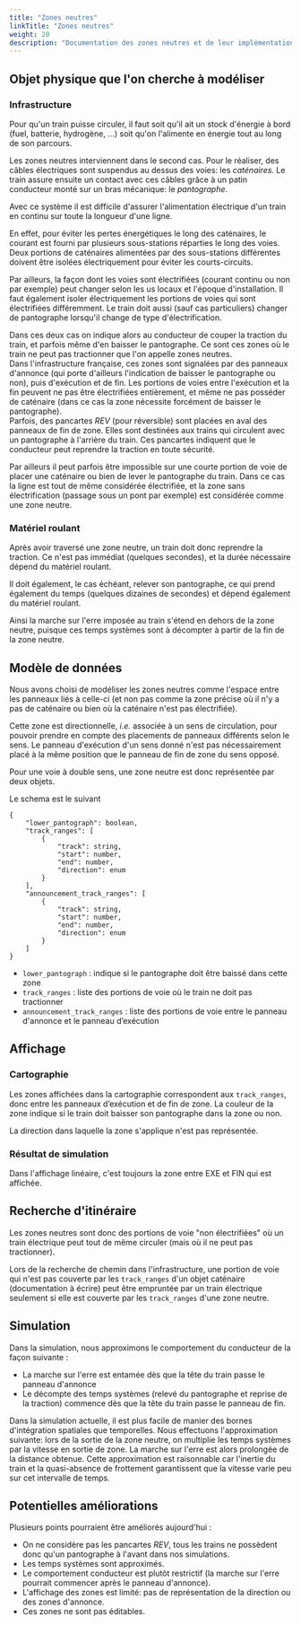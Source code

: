 ```yaml
---
title: "Zones neutres"
linkTitle: "Zones neutres"
weight: 20
description: "Documentation des zones neutres et de leur implémentation"
---
```


## Objet physique que l'on cherche à modéliser

### Infrastructure
Pour qu'un train puisse circuler, il faut soit qu'il ait un stock d'énergie à bord (fuel, batterie, hydrogène, ...) soit qu'on l'alimente en énergie tout au long de son parcours. 

Les zones neutres interviennent dans le second cas. Pour le réaliser, des câbles électriques sont suspendus au dessus des voies: les *caténaires*. Le train assure ensuite un contact avec ces câbles grâce à un patin conducteur monté sur un bras mécanique: le *pantographe*.

Avec ce système il est difficile d'assurer l'alimentation électrique d'un train en continu sur toute la longueur d'une ligne.

En effet, pour éviter les pertes énergétiques le long des caténaires, le courant est fourni par plusieurs sous-stations réparties le long des voies. Deux portions de caténaires alimentées par des sous-stations différentes doivent être isolées électriquement pour éviter les courts-circuits.

Par ailleurs, la façon dont les voies sont électrifiées (courant continu ou non par exemple) peut changer selon les us locaux et l'époque d'installation. Il faut également isoler électriquement les portions de voies qui sont électrifiées différemment. Le train doit aussi (sauf cas particuliers) changer de pantographe lorsqu'il change de type d'électrification.

Dans ces deux cas on indique alors au conducteur de couper la traction du train, et parfois même d'en baisser le pantographe. Ce sont ces zones où le train ne peut pas tractionner que l'on appelle zones neutres.  
Dans l'infrastructure française, ces zones sont signalées par des panneaux d'annonce (qui porte d'ailleurs l'indication de baisser le pantographe ou non), puis d'exécution et de fin. Les portions de voies entre l'exécution et la fin peuvent ne pas être électrifiées entièrement, et même ne pas posséder de caténaire (dans ce cas la zone nécessite forcément de baisser le pantographe).  
Parfois, des pancartes *REV* (pour réversible) sont placées en aval des panneaux de fin de zone. Elles sont destinées aux trains qui circulent avec un pantographe à l'arrière du train. Ces pancartes indiquent que le conducteur peut reprendre la traction en toute sécurité.

Par ailleurs il peut parfois être impossible sur une courte portion de voie de placer une caténaire ou bien de lever le pantographe du train. Dans ce cas la ligne est tout de même considérée électrifiée, et la zone sans électrification (passage sous un pont par exemple) est considérée comme une zone neutre.

### Matériel roulant
Après avoir traversé une zone neutre, un train doit donc reprendre la traction. Ce n'est pas immédiat (quelques secondes), et la durée nécessaire dépend du matériel roulant.

Il doit également, le cas échéant, relever son pantographe, ce qui prend également du temps (quelques dizaines de secondes) et dépend également du matériel roulant.

Ainsi la marche sur l'erre imposée au train s'étend en dehors de la zone neutre, puisque ces temps systèmes sont à décompter à partir de la fin de la zone neutre.

## Modèle de données
Nous avons choisi de modéliser les zones neutres comme l'espace entre les panneaux liés à celle-ci (et non pas comme la zone précise où il n'y a pas de caténaire ou bien où la caténaire n'est pas électrifiée). 

Cette zone est directionnelle, *i.e.* associée à un sens de circulation, pour pouvoir prendre en compte des placements de panneaux différents selon le sens. Le panneau d'exécution d'un sens donné n'est pas nécessairement placé à la même position que le panneau de fin de zone du sens opposé.

Pour une voie à double sens, une zone neutre est donc représentée par deux objets. 

Le schema est le suivant

```jsonschema
{
    "lower_pantograph": boolean,
    "track_ranges": [
        {
            "track": string,
            "start": number,
            "end": number,
            "direction": enum
        }
    ],
    "announcement_track_ranges": [
        {
            "track": string,
            "start": number,
            "end": number,
            "direction": enum
        }
    ]
}
```

- `lower_pantograph` : indique si le pantographe doit être baissé dans cette zone
- `track_ranges` : liste des portions de voie où le train ne doit pas tractionner
- `announcement_track_ranges` : liste des portions de voie entre le panneau d'annonce et le panneau d’exécution

## Affichage

### Cartographie
Les zones affichées dans la cartographie correspondent aux `track_ranges`, donc entre les panneaux d’exécution et de fin de zone. La couleur de la zone indique si le train doit baisser son pantographe dans la zone ou non.

La direction dans laquelle la zone s'applique n'est pas représentée.

### Résultat de simulation
Dans l'affichage linéaire, c'est toujours la zone entre EXE et FIN qui est affichée.

## Recherche d'itinéraire
Les zones neutres sont donc des portions de voie "non électrifiées" où un train électrique peut tout de même circuler (mais où il ne peut pas tractionner).

Lors de la recherche de chemin dans l'infrastructure, une portion de voie qui n'est pas couverte par les `track_ranges` d'un objet caténaire (documentation à écrire) peut être empruntée par un train électrique seulement si elle est couverte par les `track_ranges` d'une zone neutre.

## Simulation
Dans la simulation, nous approximons le comportement du conducteur de la façon suivante :
* La marche sur l'erre est entamée dès que la tête du train passe le panneau d'annonce
* Le décompte des temps systèmes (relevé du pantographe et reprise de la traction) commence dès que la tête du train passe le panneau de fin.

Dans la simulation actuelle, il est plus facile de manier des bornes d'intégration spatiales que temporelles. Nous effectuons l'approximation suivante: lors de la sortie de la zone neutre, on multiplie les temps systèmes par la vitesse en sortie de zone. La marche sur l'erre est alors prolongée de la distance obtenue. Cette approximation est raisonnable car l'inertie du train et la quasi-absence de frottement garantissent que la vitesse varie peu sur cet intervalle de temps.

## Potentielles améliorations
Plusieurs points pourraient être améliorés aujourd'hui :

- On ne considère pas les pancartes *REV*, tous les trains ne possèdent donc qu'un pantographe à l'avant dans nos simulations.
- Les temps systèmes sont approximés.
- Le comportement conducteur est plutôt restrictif (la marche sur l'erre pourrait commencer après le panneau d'annonce).
- L'affichage des zones est limité: pas de représentation de la direction ou des zones d'annonce.
- Ces zones ne sont pas éditables.
